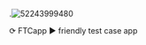 .![52243999480](C:\Users\Administrador\Documents\proposta\resourses\logo.PNG)





⟳ FTCapp ▶ friendly test case app
